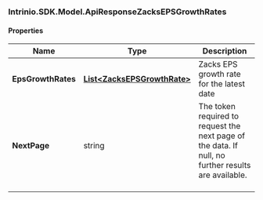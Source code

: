 [//]: # (CLASS:Intrinio.SDK.Model.ApiResponseZacksEPSGrowthRates)

[//]: # (KIND:object)

### Intrinio.SDK.Model.ApiResponseZacksEPSGrowthRates
#### Properties

[//]: # (START_DEFINITION)

Name | Type | Description
------------ | ------------- | -------------
**EpsGrowthRates** | [**List&lt;ZacksEPSGrowthRate&gt;**](ZacksEPSGrowthRate.md) | Zacks EPS growth rate for the latest date &nbsp;
**NextPage** | string | The token required to request the next page of the data. If null, no further results are available. &nbsp;

[//]: # (END_DEFINITION)


[//]: # (CONTAINED_CLASS:Intrinio.SDK.Model.ZacksEPSGrowthRate)



